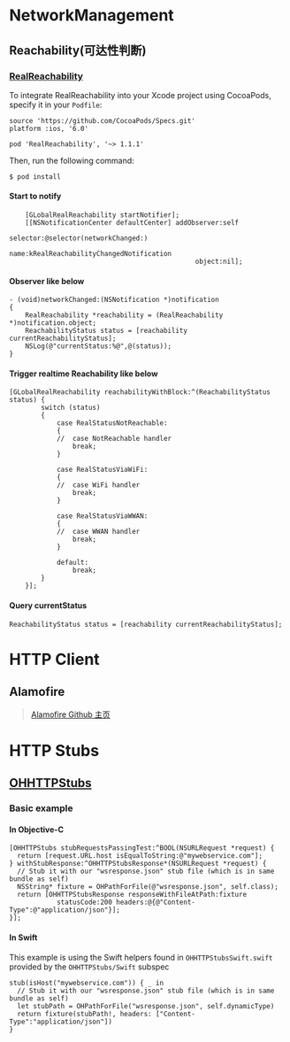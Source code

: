 # NetworkManagement

## Reachability(可达性判断)

### [RealReachability](https://github.com/dustturtle/RealReachability)

To integrate RealReachability into your Xcode project using CocoaPods, specify it in your `Podfile`:

```
source 'https://github.com/CocoaPods/Specs.git'
platform :ios, '6.0'

pod 'RealReachability', '~> 1.1.1'
```

Then, run the following command:

```
$ pod install
```

#### Start to notify

```
    [GLobalRealReachability startNotifier];
    [[NSNotificationCenter defaultCenter] addObserver:self
                                             selector:@selector(networkChanged:)
                                                 name:kRealReachabilityChangedNotification
                                               object:nil];
```

#### [](https://github.com/dustturtle/RealReachability#observer-like-below)Observer like below

```
- (void)networkChanged:(NSNotification *)notification
{
    RealReachability *reachability = (RealReachability *)notification.object;
    ReachabilityStatus status = [reachability currentReachabilityStatus];
    NSLog(@"currentStatus:%@",@(status));
}
```

#### [](https://github.com/dustturtle/RealReachability#trigger-realtime-reachability-like-below)Trigger realtime Reachability like below

```
[GLobalRealReachability reachabilityWithBlock:^(ReachabilityStatus status) {
        switch (status)
        {
            case RealStatusNotReachable:
            {
            //  case NotReachable handler
                break;
            }

            case RealStatusViaWiFi:
            {
            //  case WiFi handler
                break;
            }

            case RealStatusViaWWAN:
            {
            //  case WWAN handler
                break;
            }

            default:
                break;
        }
    }];
```

#### [](https://github.com/dustturtle/RealReachability#query-currentstatus)Query currentStatus

```
ReachabilityStatus status = [reachability currentReachabilityStatus];
```

# HTTP Client

## Alamofire

> [Alamofire Github 主页](https://github.com/Alamofire/Alamofire)

# HTTP Stubs

## [OHHTTPStubs](https://github.com/AliSoftware/OHHTTPStubs/)

### Basic example

#### [](https://github.com/AliSoftware/OHHTTPStubs/#in-objective-c)In Objective-C

```
[OHHTTPStubs stubRequestsPassingTest:^BOOL(NSURLRequest *request) {
  return [request.URL.host isEqualToString:@"mywebservice.com"];
} withStubResponse:^OHHTTPStubsResponse*(NSURLRequest *request) {
  // Stub it with our "wsresponse.json" stub file (which is in same bundle as self)
  NSString* fixture = OHPathForFile(@"wsresponse.json", self.class);
  return [OHHTTPStubsResponse responseWithFileAtPath:fixture
            statusCode:200 headers:@{@"Content-Type":@"application/json"}];
}];
```

#### [](https://github.com/AliSoftware/OHHTTPStubs/#in-swift)In Swift

This example is using the Swift helpers found in `OHHTTPStubsSwift.swift` provided by the `OHHTTPStubs/Swift` subspec

```
stub(isHost("mywebservice.com")) { _ in
  // Stub it with our "wsresponse.json" stub file (which is in same bundle as self)
  let stubPath = OHPathForFile("wsresponse.json", self.dynamicType)
  return fixture(stubPath!, headers: ["Content-Type":"application/json"])
}
```
